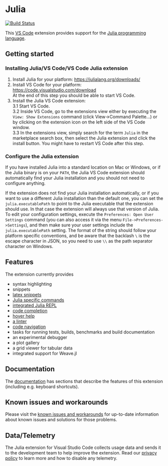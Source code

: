 # Julia

[![Build Status](https://dev.azure.com/julia-vscode/julia-vscode/_apis/build/status/julia-vscode.julia-vscode?branchName=master)](https://dev.azure.com/julia-vscode/julia-vscode/_build/latest?definitionId=1&branchName=master)

This [VS Code](https://code.visualstudio.com) extension provides support for the [Julia programming language](http://julialang.org/).

## Getting started

### Installing Julia/VS Code/VS Code Julia extension
1. Install Julia for your platform: https://julialang.org/downloads/
2. Install VS Code for your platform: https://code.visualstudio.com/download   
At the end of this step you should be able to start VS Code.
3. Install the Julia VS Code extension:  
3.1 Start VS Code.    
3.2 Inside VS Code, go to the extensions view either by
executing the ``View: Show Extensions`` command (click View->Command Palette...)
or by clicking on the extension icon on the left side of the VS Code
window.      
3.3 In the extensions view, simply search for the term ``Julia`` in the marketplace
search box, then select the Julia extension and click the install button.
You might have to restart VS Code after this step.

### Configure the Julia extension

If you have installed Julia into a standard location on Mac or Windows, or
if the Julia binary is on your ``PATH``, the Julia VS Code extension should
automatically find your Julia installation and you should not need to
configure anything.

If the extension does not find your Julia installation automatically, or
if you want to use a different Julia installation than the default one,
you can set the ``julia.executablePath`` to point to the Julia executable
that the extension should use. In that case the
extension will always use that version of Julia. To edit your configuration
settings, execute the ``Preferences: Open User Settings`` command (you can
also access it via the menu ``File->Preferences->Settings``), and
then make sure your user settings include the ``julia.executablePath``
setting. The format of the string should follow your platform specific
conventions, and be aware that the backlash ``\`` is the escape character
in JSON, so you need to use ``\\`` as the path separator character on Windows.

## Features

The extension currently provides

* syntax highlighting
* snippets
* [latex snippets](https://github.com/julia-vscode/julia-vscode/wiki/Snippets#latex)
* [Julia specific commands](https://github.com/julia-vscode/julia-vscode/wiki/Commands)
* [integrated Julia REPL](https://github.com/julia-vscode/julia-vscode/wiki/REPL)
* [code completion](https://github.com/julia-vscode/julia-vscode/wiki/IntelliSense)
* [hover help](https://github.com/julia-vscode/julia-vscode/wiki/Information#hover-help)
* [a linter](https://github.com/julia-vscode/julia-vscode/wiki/Information#linter)
* [code navigation](https://github.com/julia-vscode/julia-vscode/wiki/Navigation)
* tasks for running tests, builds, benchmarks and build documentation
* an experimental debugger
* a plot gallery
* a grid viewer for tabular data
* integrated support for Weave.jl

## Documentation

The [documentation](https://github.com/julia-vscode/julia-vscode/wiki)
has sections that describe the features of this extension (including
e.g. keyboard shortcuts).

## Known issues and workarounds

Please visit the [known issues and workarounds](https://github.com/julia-vscode/julia-vscode/wiki/Known-issues-and-workarounds)
for up-to-date information about known issues and solutions for those
problems.

## Data/Telemetry

The Julia extension for Visual Studio Code collects usage data and sends it to the development team to help improve the extension. Read our [privacy policy](https://github.com/julia-vscode/julia-vscode/wiki/Privacy-Policy) to learn more and how to disable any telemetry.
